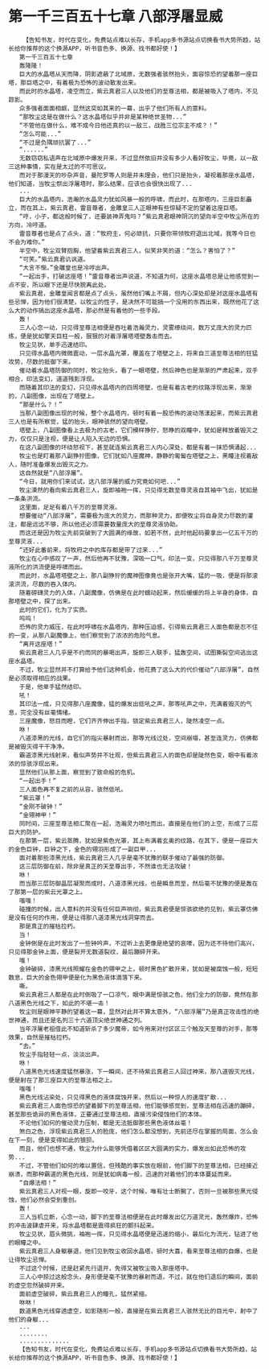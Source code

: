 # 第一千三百五十七章 八部浮屠显威
        【告知书友，时代在变化，免费站点难以长存，手机app多书源站点切换看书大势所趋，站长给你推荐的这个换源APP，听书音色多、换源、找书都好使！】
       第一千三百五十七章
       轰隆隆！
       巨大的水晶塔从天而降，阴影遮蔽了北域原，无数强者骇然抬头，面容惊恐的望着那一座巨塔，那巨塔之中，有着极为恐怖的波动散发出来。
       而此时的水晶塔，凌空而立，紫云真君三人以及他们的至尊法相，都是被吸入了塔内，不见踪影。
       众多强者面面相觑，显然这突如其来的一幕，出乎了他们所有人的意料。
       “那牧尘这是在做什么？这水晶塔似乎并非是某种绝世圣物...”
       “不管他在做什么，难不成今日他还真的以一敌三，战胜三位宗主不成？！”
       “怎么可能...”
       “不过是负隅顽抗罢了...”
       “......”
       无数窃窃私语声在北域原中爆发开来，不过显然依旧并没有多少人看好牧尘，毕竟，以一敌三这种事情，实在是太过的不可思议。
       而对于那漫天的吵杂声音，曼陀罗等人则是并未理会，他们只是抬头，凝视着那座水晶塔，他们知道，当牧尘祭出浮屠塔时，那么结果，应该也会很快出现了...
       ...
       巨大的水晶塔内，浩瀚的水晶灵力犹如风暴一般的呼啸，而此时，在那塔内，三座巨影矗立，而在其上，紫云真君，雷音尊者，金雕皇三人正眼神有些惊疑不定的望着这座巨塔。
       “哼，小子，都这般时候了，还要装神弄鬼吗？”紫云真君眼神阴沉的望向半空中牧尘所在的方向，冷哼道。
       雷音尊者也是点了点头，道：“牧府主，何必顽抗，只要你带领牧府退出北域，我等今日也不会为难你。”
       半空中，牧尘双臂抱胸，他望着紫云真君三人，似笑非笑的道：“怎么？害怕了？”
       “可笑。”紫云真君讥讽道。
       “大言不惭。”金雕皇也是冷哼出声。
       “一起出手，打破这座塔！”雷音尊者出声说道，不知道为何，这座水晶塔总是让他感觉到一点不安，所以眼下还是尽快脱离此处。
       紫云真君，金雕皇闻言都是点了点头，虽然他们嘴上不屑，但内心深处却是对这座水晶塔有些忌惮，因为他们很清楚，以牧尘的性子，是决然不可能搞一个没用的东西出来，既然他花了这么大的动作搞出这座水晶塔，那必然是有着他的一些手段。
       轰！
       三人心念一动，只见得至尊法相便是吞吐着浩瀚灵力，灵雾缭绕间，数万丈庞大的灵力匹练，便是犹如擎天巨柱一般，狠狠的对着浮屠塔塔壁轰击而去。
       牧尘见状，单手迅速结印。
       只见得水晶塔内微微震动，一层水晶光罩，覆盖在了塔壁之上，将来自三道至尊法相的狂猛攻势，尽数的抵御下来。
       催动着水晶塔防御的同时，牧尘抬头，看了一眼塔壁，然后神色也是渐渐的严肃起来，双手相合，印法变幻，道道残影浮现。
       而随着其印法的变幻，只见得水晶塔内的四周塔壁，也是有着古老的纹路浮现出来，渐渐的，八副图像，出现在了塔壁上。
       “那是什么？！”
       当那八副图像出现的时候，整个水晶塔内，顿时有着一股恐怖的波动荡漾起来，而紫云真君三人也是有所察觉，猛的抬头，眼神骇然的望向塔壁。
       塔壁上，八副图像看上去极为的古老，它们模样狰狞，怒睁的双瞳中，犹如是释放着毁灭之力，仅仅只是注视，便是让人陷入无边的恐惧。
       在这八副图像的环绕怒视下，甚至就连紫云真君三人内心深处，都是有着一抹恐惧涌起...
       牧尘也是盯着那八副狰狞图像，它们犹如八座魔神，静静的匍匐在塔壁之上，黑瞳注视着敌人，随时准备爆发出毁灭之力。
       这自然就是“八部浮屠”。
       “今日，就用你们来试试，这八部浮屠的威力究竟如何吧...”
       牧尘漠然的看向紫云真君三人，旋即袖袍一挥，只见得无数至尊灵液自其袖中飞出，犹如是一条条洪流。
       这里面，足足有着八千万的至尊灵液。
       想要催动“八部浮屠”，需要极为庞大的灵力，而那种灵力，即便牧尘将自身灵力尽数的灌注，都是远远不够，所以他还必须需要数量庞大的至尊灵液协助。
       而这还是因为牧尘先前突破到了大圆满的缘故，如若不然，此时他起码要拿出一亿五千万的至尊灵液...
       “还好此番前来，将牧府之中的库存都是带了过来...”
       牧尘在心中感叹了一声，然后他再不犹豫，深吸一口气，印法一变，只见得那八千万至尊灵液所化的洪流便是呼啸而出。
       而此时，水晶塔塔壁之上，那八副狰狞的魔神图像竟也是张开大嘴，猛的一吸，便是将那滚滚洪流，尽数的吞入体内。
       随着磅礴灵力的入体，八副魔像，仿佛是在此时蠕动起来，然后缓缓的将上半身的身体，自那塔壁之中，探了出来。
       此时的它们，化为了实质。
       呜呜！
       恐怖的灵力威压，在此时呼啸在水晶塔内，那种压迫感，引得紫云真君三人面色都是忍不住的一变，从那八副魔像上，他们察觉到了浓浓的危险气息。
       “离开这座塔！”
       紫云真君三人几乎是不约而同的暴喝出声，旋即三人联手，猛轰空间，试图撕裂空间逃出这座水晶塔。
       不过，牧尘显然并不打算给予他们这种机会，他花费了这么大的代价催动“八部浮屠”，自然是必须取得相应的战果。
       于是，他单手猛然结印。
       吼！
       其印法一成，只见得那八座魔像，猛的爆发出低吼之声，那等吼声之中，充满着毁灭的气息，完全没有丝毫情绪。
       三座魔像，怒目而瞪，它们齐齐伸出手指，锁定紫云真君三人，陡然凌空一点。
       咻！
       八道漆黑的光线，自它们的指尖暴射而出，那等光线过处，空间崩塌，甚至连灵力，仿佛都是被毁灭得干干净净。
       霸道漆黑光线射来，看似声势并不壮观，但紫云真君三人的面色却是陡然色变，眼中有着浓浓的惊骇浮现出来。
       显然他们从那上面，察觉到了致命般的危机。
       “一起出手！”
       三人面色再不复之前的从容，骇然低吼。
       “紫云罩！”
       “金刚不破钟！”
       “金翎神甲！”
       同时间，三座至尊法相汇聚在一起，浩瀚灵力喷吐而出，直接是在他们的上空，形成了三层巨大的防护。
       在那第一层，紫云蒸腾，犹如是紫色光罩，其上布满着玄奥的纹路，在其下，便是一座巨大的金色巨钟，巨钟之下，金色的翎羽形成了一副巨甲...
       面对着那些漆黑光线，紫云真君三人几乎是毫不犹豫的联手催动了最强的防御。
       这三层防御在前，除非是真正的天至尊出手，不然谁也无法攻破！
       咻！
       而当那三层防御晶层凝聚而成时，八道漆黑光线，也是瞬息而至，然后毫不犹豫的便是轰在了那第一层的紫云光罩之上。
       嗤嗤！
       碰撞的时候，出人意料的并没有任何巨声响彻，紫云真君便是惊骇欲绝的见到，紫云罩仿佛是没有任何的作用，便是让得那八道漆黑光线洞穿而去。
       那是真正的摧枯拉朽。
       当！
       金钟倒是在此时发出了一些钟吟声，不过听上去更像是绝望的哀嚎，因为还不待他们高兴，只见得那金钟上面，便是裂开无数道裂纹，最后蹦碎开来。
       嗤！
       金钟破碎，漆黑光线照耀在金色的翎甲之上，顿时黑色扩散开来，犹如是被腐蚀一般，短短数息，巨大的金色翎甲便是化为黑色液体滴落下来。
       嘶。
       紫云真君三人都是在此时倒吸了一口凉气，眼中满是惊骇之色，他们全力的防御，竟然在那八道黑色光线之下，如此的不堪一击！
       牧尘则是眼神平静的望着这一幕，显然对此并不算太意外，“八部浮屠”乃是真正攻击性的绝世神通，而且还是名列三十六道顶尖绝世神通之列。
       当年浮屠老祖借此不知道斩杀了多少魔帝，如今用来对付区区三个触及天至尊的对手，那等效果，自然是摧枯拉朽。
       “去。”
       牧尘手指轻轻一点，淡淡出声。
       咻！
       八道黑色光线速度猛然暴涨，下一瞬间，还不待紫云真君三人回过神来，那八道毁灭光线，便是射在了那三座巨大的至尊法相之上。
       嗤嗤！
       黑色光线沾染处，只见得黑色的液体腐蚀开来，然后以一种惊人的速度扩散...
       紫云真君三人面色惊恐的望着脚下的至尊法相，他们能够感觉到，至尊法相在迅速的蹦碎，甚至那些诡异的黑色液体，正要通过至尊法相，直接污染侵蚀他们的本体。
       不论他们如何的催动灵力压制，都是无法抵御那些黑色液体丝毫！
       煞白之色，浮现紫云真君三人的脸庞，他们怎么都没想到，先前还尽在掌握的局面，怎么会在下一刻，便是变得如此的狼狈。
       而且，他们也想不通，牧尘为什么能够凭借着区区大圆满的实力，爆发出如此恐怖的攻势...
       不过，不管他们如何的难以置信，但残酷的事实放在眼前，他们脚下的至尊法相，已经接近崩溃，而那种霸道的黑色光线，则是犹如病毒一般，迅速的对着他们的本体蔓延而来。
       “自爆法相！”
       紫云真君三人对视一眼，旋即一咬牙，这个时候，唯有壮士断腕了，否则一旦被那些黑光侵蚀，他们必然会受到重创。
       轰！
       三人当机立断，心念一动，脚下的至尊法相便是在此时爆发出亿万道灵光，轰然爆炸，恐怖的冲击波肆虐开来，将水晶塔都是震得疯狂的颤抖起来。
       牧尘见状，眉头微挑，袖袍一挥，只见得水晶塔便是迅速的缩小，最后化为流光，钻进了他的眼瞳之中。
       紫云真君三人身躯暴退，他们见到牧尘收回水晶塔，顿时大喜，看来至尊法相的自爆，也是让得牧尘忌惮。
       不过这个时候，还是赶紧先行退开，免得又被牧尘吸入那座塔中。
       三人心中掠过这般念头，身形便是毫不犹豫的暴射而退，不过，就在他们退后的瞬间，面前的虚空忽然破碎开来。
       面前虚空破碎，紫云真君三人的瞳孔，猛然紧缩。
       咻咻！
       数道黑色光线穿透虚空，如影随形一般，直接是在紫云真君三人骇然无比的目光中，射中了他们的身躯...
       ...
       ........
       ..............
       【告知书友，时代在变化，免费站点难以长存，手机app多书源站点切换看书大势所趋，站长给你推荐的这个换源APP，听书音色多、换源、找书都好使！】